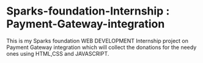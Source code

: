 # Sparks-foundation-Internship : Payment-Gateway-integration
This is my Sparks foundation WEB DEVELOPMENT Internship project on Payment Gateway integration which will collect the donations for the needy ones using HTML,CSS and JAVASCRIPT.  
